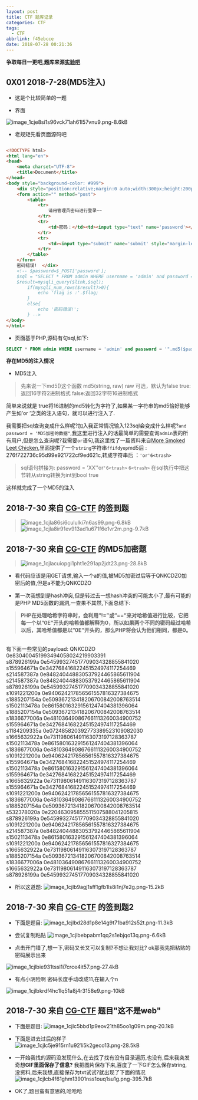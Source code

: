 ```yaml
---
layout: post
title: CTF 题库记录
categories: CTF
tags:
  - CTF
abbrlink: f45ebcce
date: 2018-07-28 00:21:36
---
```


**争取每日一更吧,题库来源[实验吧](http://www.shiyanbar.com/ctf/practice)**
<!--more-->


## 0X01 2018-7-28(MD5注入)

- 这是个比较简单的一题

- 界面

![image_1cje8si1s96vck71ah61l57vnu9.png-8.6kB][1]

- 老规矩先看页面源码吧

```html

<!DOCTYPE html>
<html lang="en">
<head>
	<meta charset="UTF-8">
	<title>Document</title>
</head>
<body style="background-color: #999">
	<div style="position:relative;margin:0 auto;width:300px;height:200px;padding-top:100px;font-size:20px;">
	<form action="" method="post">
		<table>
			<tr>
				请用管理员密码进行登录~~
			</tr>
			<tr>
				<td>密码：</td><td><input type="text" name='password'></td>
			</tr>
			<tr>
				<td><input type="submit" name='submit' style="margin-left:30px;"></td>
			</tr>
		</table>
	</form>
	﻿密码错误!	</div>
	<!-- $password=$_POST['password'];
	$sql = "SELECT * FROM admin WHERE username = 'admin' and password = '".md5($password,true)."'";
	$result=mysqli_query($link,$sql);
		if(mysqli_num_rows($result)>0){
			echo 'flag is :'.$flag;
		}
		else{
			echo '密码错误!';
		} -->
</body>
</html>

```

- 页面基于PHP,源码有句sql,如下:

```sql
SELECT * FROM admin WHERE username = 'admin' and password = '".md5($password,true)."'"
```
**存在MD5的注入情况**

- MD5注入

>先来说一下md5()这个函数
md5(string, raw)         raw 可选，默认为false
true:返回16字符2进制格式
false:返回32字符16进制格式

简单来说就是 true将16进制的md5转化为字符了,如果某一字符串的md5恰好能够产生如’or ’之类的注入语句，就可以进行注入了.

我需要把sql查询变成什么样呢?加入我正常情况输入123sql会变成什么样呢?`and password = 'MD5加密的数据"`,我这里进行注入的话最简单的需要查询`admin`表的所有用户,但是怎么查询呢?我需要`or`语句,我这里找了一篇资料来自[More Smoked Leet Chicken](http://mslc.ctf.su/wp/leet-more-2010-oh-those-admins-writeup/),里面提供了一个`string`字符串`ffifdyop`md5后 : 276f722736c95d99e921722cf9ed621c,转成字符串后 ：`'or'6<trash>`

> sql语句拼接为:
password = 'XX''or`'6<trash>`
`6<trash>` 在sql执行中把这节转从string转换为int到bool true

这样就完成了一个MD5的注入


## 2018-7-30 来自 [CG-CTF](https://cgctf.nuptsast.com/challenges#Web) 的签到题

> ![image_1cjla86si6cululki7n6as99.png-6.8kB][2]
![image_1cjla8ir91ev913ad1u671f6e1vr2m.png-9.7kB][3]


## 2018-7-30 来自 [CG-CTF](https://cgctf.nuptsast.com/challenges#Web) 的MD5加密题

> ![image_1cjlacuiopgi1pht1e291ap2jdt23.png-28.8kB][4]

- 看代码应该是用GET请求,输入一个a的值,被MD5加密过后等于QNKCDZO加密后的值,但是a不能为QNKCDZO

- 第一次我想到是hash冲突,但是转过去一想hash冲突的可能太小了,最有可能的是PHP MD5函数的漏洞,一查果不其然,下面总结下:
> **PHP在处理哈希字符串时，会利用”!=”或”==”来对哈希值进行比较，它把每一个以”0E”开头的哈希值都解释为0，所以如果两个不同的密码经过哈希以后，其哈希值都是以”0E”开头的，那么PHP将会认为他们相同，都是0。**
<br>
有下面一些常见的payload:
QNKCDZO
0e830400451993494058024219903391
<br>
s878926199a
0e545993274517709034328855841020
<br>
s155964671a
0e342768416822451524974117254469
<br>
s214587387a
0e848240448830537924465865611904
<br>
s214587387a
0e848240448830537924465865611904
<br>
s878926199a
0e545993274517709034328855841020
<br>
s1091221200a
0e940624217856561557816327384675
<br>
s1885207154a
0e509367213418206700842008763514
<br>
s1502113478a
0e861580163291561247404381396064
<br>
s1885207154a
0e509367213418206700842008763514
<br>
s1836677006a
0e481036490867661113260034900752
<br>
s155964671a
0e342768416822451524974117254469
<br>
s1184209335a
0e072485820392773389523109082030
<br>
s1665632922a
0e731198061491163073197128363787
<br>
s1502113478a
0e861580163291561247404381396064
<br>
s1836677006a
0e481036490867661113260034900752
<br>
s1091221200a
0e940624217856561557816327384675
<br>
s155964671a
0e342768416822451524974117254469
<br>
s1502113478a
0e861580163291561247404381396064
<br>
s155964671a
0e342768416822451524974117254469
<br>
s1665632922a
0e731198061491163073197128363787
<br>
s155964671a
0e342768416822451524974117254469
<br>
s1091221200a
0e940624217856561557816327384675
<br>
s1836677006a
0e481036490867661113260034900752
<br>
s1885207154a
0e509367213418206700842008763514
<br>
s532378020a
0e220463095855511507588041205815
<br>
s878926199a
0e545993274517709034328855841020
<br>
s1091221200a
0e940624217856561557816327384675
<br>
s214587387a
0e848240448830537924465865611904
<br>
s1502113478a
0e861580163291561247404381396064
<br>
s1091221200a
0e940624217856561557816327384675
<br>
s1665632922a
0e731198061491163073197128363787
<br>
s1885207154a
0e509367213418206700842008763514
<br>
s1836677006a
0e481036490867661113260034900752
<br>
s1665632922a
0e731198061491163073197128363787
<br>
s878926199a
0e545993274517709034328855841020

- 所以这道题:
![image_1cjlb9agj1sff1gfb1ls8i1nj7e2g.png-15.2kB][5]


## 2018-7-30 来自 [CG-CTF](https://cgctf.nuptsast.com/challenges#Web) 的签到题2

- 下面是题目:
![image_1cjlbd28d1p8e14g9t71ba912s52t.png-11.3kB][6]

- 尝试复制粘贴
![image_1cjlbebpabm1qq2s1ebjqo13q.png-6.6kB][7]

- 点击开门错了,想一下,密码又长又可以复制?不想让我对比? ok那我先把粘贴的密码展示出来

![image_1cjlbie931tssl1i7crce4it57.png-27.4kB][8]

- 有点小阴险啊 密码长度手动改成11,在输入个n

![image_1cjlbkrdf4hc1lq51a8j4r3158e9.png-10kB][9]

## 2018-7-30 来自 [CG-CTF](https://cgctf.nuptsast.com/challenges#Web) 题目"这不是web"

- 下面是题目:
![image_1cjlc5bbd1p9eov21th85oo1g09m.png-20.1kB][10]
- 下面是进去过后的样子
![image_1cjlc5je915rn1u921i5k2geco13.png-28.5kB][11]

- 一开始我找的源码没发现什么,在去找了找有没有目录遍历,也没有,后来我突发奇想**GIF里面保存了信息?**
我把图片保存下来,百度了一下GIF怎么保存string,没资料,后来我想,直接保存为txt试试?就出现了下面的情况
![image_1cjlcb4f61ghm13901nss1ouq1su1g.png-395.7kB][12]

 - OK了,题目蛮有意思的,哈哈哈


  [1]: http://static.zybuluo.com/pockadmin/amqaztntropom56fhkgpz51p/image_1cje8si1s96vck71ah61l57vnu9.png
  [2]: http://static.zybuluo.com/pockadmin/au1co3a4abbz5ia0bhqwmuti/image_1cjla86si6cululki7n6as99.png
  [3]: http://static.zybuluo.com/pockadmin/ni21zpllgzpfrzfmyav94gd3/image_1cjla8ir91ev913ad1u671f6e1vr2m.png
  [4]: http://static.zybuluo.com/pockadmin/b3udif9mnqduz60dguya4yzg/image_1cjlacuiopgi1pht1e291ap2jdt23.png
  [5]: http://static.zybuluo.com/pockadmin/bayh6jxusdlcnx5p53guqo3l/image_1cjlb9agj1sff1gfb1ls8i1nj7e2g.png
  [6]: http://static.zybuluo.com/pockadmin/a63ni13xv93tx0gdj1b2kora/image_1cjlbd28d1p8e14g9t71ba912s52t.png
  [7]: http://static.zybuluo.com/pockadmin/yaifuatoovq023nmbn3c4m48/image_1cjlbebpabm1qq2s1ebjqo13q.png
  [8]: http://static.zybuluo.com/pockadmin/u5ffd0lb79c6ics24tpksodi/image_1cjlbie931tssl1i7crce4it57.png
  [9]: http://static.zybuluo.com/pockadmin/j02dcrsfqwsslygw7pu95v2q/image_1cjlbkrdf4hc1lq51a8j4r3158e9.png
  [10]: http://static.zybuluo.com/pockadmin/09h1sea2ggbomydxt6ehafcv/image_1cjlc5bbd1p9eov21th85oo1g09m.png
  [11]: http://static.zybuluo.com/pockadmin/p2bilmrt16zmozmd7rai0vd5/image_1cjlc5je915rn1u921i5k2geco13.png
  [12]: http://static.zybuluo.com/pockadmin/1y4es0ojnjugylz7rbkbxhol/image_1cjlcb4f61ghm13901nss1ouq1su1g.png
